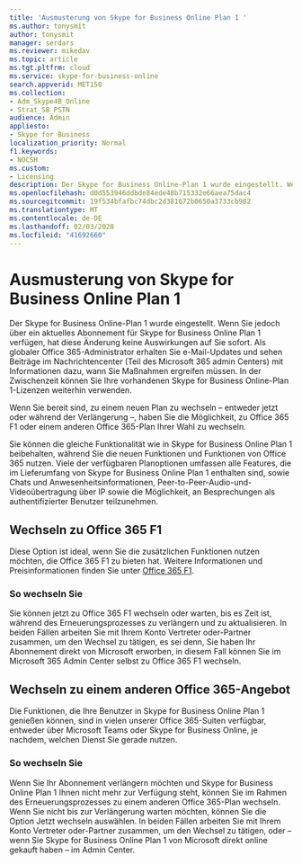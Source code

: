 ```yaml
---
title: 'Ausmusterung von Skype for Business Online Plan 1 '
ms.author: tonysmit
author: tonysmit
manager: serdars
ms.reviewer: mikedav
ms.topic: article
ms.tgt.pltfrm: cloud
ms.service: skype-for-business-online
search.appverid: MET150
ms.collection:
- Adm_Skype4B_Online
- Strat_SB_PSTN
audience: Admin
appliesto:
- Skype for Business
localization_priority: Normal
f1.keywords:
- NOCSH
ms.custom:
- Licensing
description: Der Skype for Business Online-Plan 1 wurde eingestellt. Wenn Sie jedoch über ein aktuelles Abonnement für Skype for Business Online Plan 1 verfügen, hat diese Änderung keine Auswirkungen auf Sie sofort. Wenn Sie bereit sind, zu einem neuen Plan zu wechseln – entweder jetzt oder während der Verlängerung –, haben Sie drei Optionen.
ms.openlocfilehash: d0d553946ddbde84ede48b715332e66aea75dac4
ms.sourcegitcommit: 19f534bfafbc74dbc2d381672b0650a3733cb982
ms.translationtype: MT
ms.contentlocale: de-DE
ms.lasthandoff: 02/03/2020
ms.locfileid: "41692660"
---
```

# <a name="skype-for-business-online-plan-1-retirement"></a>Ausmusterung von Skype for Business Online Plan 1 

Der Skype for Business Online-Plan 1 wurde eingestellt. Wenn Sie jedoch über ein aktuelles Abonnement für Skype for Business Online Plan 1 verfügen, hat diese Änderung keine Auswirkungen auf Sie sofort. Als globaler Office 365-Administrator erhalten Sie e-Mail-Updates und sehen Beiträge im Nachrichtencenter (Teil des Microsoft 365 admin Centers) mit Informationen dazu, wann Sie Maßnahmen ergreifen müssen. In der Zwischenzeit können Sie Ihre vorhandenen Skype for Business Online-Plan 1-Lizenzen weiterhin verwenden.

Wenn Sie bereit sind, zu einem neuen Plan zu wechseln – entweder jetzt oder während der Verlängerung –, haben Sie die Möglichkeit, zu Office 365 F1 oder einem anderen Office 365-Plan Ihrer Wahl zu wechseln.

Sie können die gleiche Funktionalität wie in Skype for Business Online Plan 1 beibehalten, während Sie die neuen Funktionen und Funktionen von Office 365 nutzen. Viele der verfügbaren Planoptionen umfassen alle Features, die im Lieferumfang von Skype for Business Online Plan 1 enthalten sind, sowie Chats und Anwesenheitsinformationen, Peer-to-Peer-Audio-und-Videoübertragung über IP sowie die Möglichkeit, an Besprechungen als authentifizierter Benutzer teilzunehmen.


## <a name="switching-to-office-365-f1"></a>Wechseln zu Office 365 F1

Diese Option ist ideal, wenn Sie die zusätzlichen Funktionen nutzen möchten, die Office 365 F1 zu bieten hat. Weitere Informationen und Preisinformationen finden Sie unter [Office 365 F1](https://products.office.com/en-us/business/office-365-f1).


### <a name="how-to-switch"></a>So wechseln Sie 

Sie können jetzt zu Office 365 F1 wechseln oder warten, bis es Zeit ist, während des Erneuerungsprozesses zu verlängern und zu aktualisieren. In beiden Fällen arbeiten Sie mit Ihrem Konto Vertreter oder-Partner zusammen, um den Wechsel zu tätigen, es sei denn, Sie haben Ihr Abonnement direkt von Microsoft erworben, in diesem Fall können Sie im Microsoft 365 Admin Center selbst zu Office 365 F1 wechseln.


## <a name="switching-to-another-office-365-offer"></a>Wechseln zu einem anderen Office 365-Angebot

Die Funktionen, die Ihre Benutzer in Skype for Business Online Plan 1 genießen können, sind in vielen unserer Office 365-Suiten verfügbar, entweder über Microsoft Teams oder Skype for Business Online, je nachdem, welchen Dienst Sie gerade nutzen. 

### <a name="how-to-switch"></a>So wechseln Sie 

Wenn Sie Ihr Abonnement verlängern möchten und Skype for Business Online Plan 1 Ihnen nicht mehr zur Verfügung steht, können Sie im Rahmen des Erneuerungsprozesses zu einem anderen Office 365-Plan wechseln. Wenn Sie nicht bis zur Verlängerung warten möchten, können Sie die Option Jetzt wechseln auswählen. In beiden Fällen arbeiten Sie mit Ihrem Konto Vertreter oder-Partner zusammen, um den Wechsel zu tätigen, oder – wenn Sie Skype for Business Online Plan 1 von Microsoft direkt online gekauft haben – im Admin Center.
